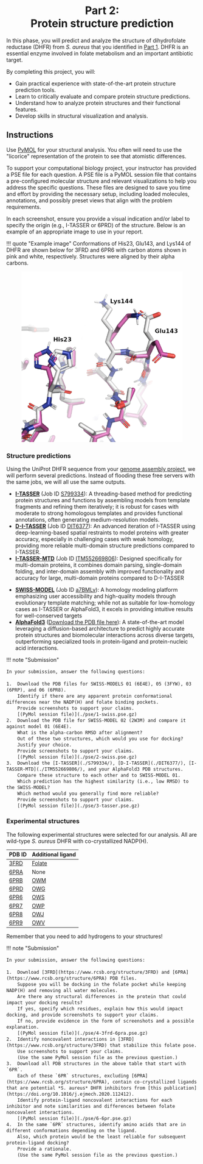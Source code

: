 <h1 align="center">
<b>Part 2:</b><br>
Protein structure prediction
</h1>

In this phase, you will predict and analyze the structure of dihydrofolate reductase (DHFR) from *S. aureus* that you identified in [Part 1](../genome/).
DHFR is an essential enzyme involved in folate metabolism and an important antibiotic target.

By completing this project, you will:

-   Gain practical experience with state-of-the-art protein structure prediction tools.
-   Learn to critically evaluate and compare protein structure predictions.
-   Understand how to analyze protein structures and their functional features.
-   Develop skills in structural visualization and analysis.

## Instructions

Use [PyMOL](https://www.pymol.org/) for your structural analysis.
You often will need to use the "licorice" representation of the protein to see that atomistic differences.

To support your computational biology project, your instructor has provided a PSE file for each question.
A PSE file is a PyMOL session file that contains a pre-configured molecular structure and relevant visualizations to help you address the specific questions.
These files are designed to save you time and effort by providing the necessary setup, including loaded molecules, annotations, and possibly preset views that align with the problem requirements.

In each screenshot, ensure you provide a visual indication and/or label to specify the origin (e.g., I-TASSER or 6PRD) of the structure.
Below is an example of an appropriate image to use in your report.

!!! quote "Example image"
    Conformations of His23, Glu143, and Lys144 of DHFR are shown below for 3FRD and 6PR6 with carbon atoms shown in pink and white, respectively.
    Structures were aligned by their alpha carbons.
    <figure markdown>
    ![](./example-report-image.png)
    </figure>

### Structure predictions

Using the UniProt DHFR sequence from your [genome assembly project](../genome/), we will perform several predictions.
Instead of flooding these free servers with the same jobs, we will all use the same outputs.

-   **[I-TASSER](https://zhanggroup.org/I-TASSER/)** (Job ID [S799334](./S799334/)): A threading-based method for predicting protein structures and functions by assembling models from template fragments and refining them iteratively; it is robust for cases with moderate to strong homologous templates and provides functional annotations, often generating medium-resolution models​.
-   **[D-I-TASSER](https://zhanggroup.org/D-I-TASSER/)** (Job ID [DIT6377](./DIT6377/)): An advanced iteration of I-TASSER using deep-learning-based spatial restraints to model proteins with greater accuracy, especially in challenging cases with weak homology, providing more reliable multi-domain structure predictions compared to I-TASSER​.
-   **[I-TASSER-MTD](https://zhanggroup.org/I-TASSER-MTD/)** (Job ID [ITM552669806](./ITM552669806/)): Designed specifically for multi-domain proteins, it combines domain parsing, single-domain folding, and inter-domain assembly with improved functionality and accuracy for large, multi-domain proteins compared to D-I-TASSER​
<!-- -   **[C-QUARK](https://zhanggroup.org/C-QUARK/)** (Job ID [QB4066](https://seq2fun.dcmb.med.umich.edu/C-QUARK/output/QB4066/)): An *ab initio* modeling tool that integrates coevolution and deep-learning-guided contact predictions to fold non-homologous proteins; it is particularly effective in cases lacking homologous templates, outperforming standard *ab initio* methods like QUARK​. -->
-   **[SWISS-MODEL](https://swissmodel.expasy.org/)** (Job ID [a7BMLv](./a7BMLv/BIOSC_1540__Project/models.html)): A homology modeling platform emphasizing user accessibility and high-quality models through evolutionary template matching; while not as suitable for low-homology cases as I-TASSER or AlphaFold3, it excels in providing intuitive results for well-conserved targets
-   [**AlphaFold3**](https://alphafoldserver.com/) ([Download the PDB file here](./af3/fold_dhfr_model_0.pdb)): A state-of-the-art model leveraging a diffusion-based architecture to predict highly accurate protein structures and biomolecular interactions across diverse targets, outperforming specialized tools in protein-ligand and protein-nucleic acid interactions​.

!!! note "Submission"

    In your submission, answer the following questions:

    1.  Download the PDB files for SWISS-MODELS 01 (6E4E), 05 (3FYW), 03 (6PRP), and 06 (6PR8).
        Identify if there are any apparent protein conformational differences near the NADP(H) and folate binding pockets.
        Provide screenshots to support your claims.
        [(PyMol session file)](./pse/1-swiss.pse.gz)
    2.  Download the PDB file for SWISS-MODEL 02 (2W3M) and compare it against model 01 (6E4E).
        What is the alpha-carbon RMSD after alignment?
        Out of these two structures, which would you use for docking?
        Justify your choice.
        Provide screenshots to support your claims.
        [(PyMol session file)](./pse/2-swiss.pse.gz)
    3.  Download the [I-TASSER](./S799334/), [D-I-TASSER](./DIT6377/), [I-TASSER-MTD](./ITM552669806/), and your AlphaFold3 PDB structures.
        Compare these structure to each other and to SWISS-MODEL 01.
        Which prediction has the highest similarity (i.e., low RMSD) to the SWISS-MODEL?
        Which method would you generally find more reliable?
        Provide screenshots to support your claims.
        [(PyMol session file)](./pse/3-tasser.pse.gz)

### Experimental structures

The following experimental structures were selected for our analysis.
All are wild-type *S. aureus* DHFR with co-crystallized NADP(H).

| PDB ID | Additional ligand |
| ------ | -------------- |
| [3FRD](https://www.rcsb.org/structure/3FRD) | [Folate](https://pubchem.ncbi.nlm.nih.gov/compound/135398658) |
| [6PRA](https://www.rcsb.org/structure/6PRA) | None |
| [6PRB](https://www.rcsb.org/structure/6PRB) | [OWM](https://pubchem.ncbi.nlm.nih.gov/compound/146170546) |
| [6PRD](https://www.rcsb.org/structure/6PRD) | [OWG](https://pubchem.ncbi.nlm.nih.gov/compound/146170547) |
| [6PR6](https://www.rcsb.org/structure/6PR6) | [OWS](https://pubchem.ncbi.nlm.nih.gov/compound/146170541) |
| [6PR7](https://www.rcsb.org/structure/6PR7) | [OWP](https://pubchem.ncbi.nlm.nih.gov/compound/146170542) |
| [6PR8](https://www.rcsb.org/structure/6PR8) | [OWJ](https://pubchem.ncbi.nlm.nih.gov/compound/146672960) |
| [6PR9](https://www.rcsb.org/structure/6PR9) | [OWV](https://pubchem.ncbi.nlm.nih.gov/compound/146672961) |

Remember that you need to add hydrogens to your structures!

!!! note "Submission"

    In your submission, answer the following questions:

    1.  Download [3FRD](https://www.rcsb.org/structure/3FRD) and [6PRA](https://www.rcsb.org/structure/6PRA) PDB files.
        Suppose you will be docking in the folate pocket while keeping NADP(H) and removing all water molecules.
        Are there any structural differences in the protein that could impact your docking results?
        If yes, specify which residues, explain how this would impact docking, and provide screenshots to support your claims.
        If no, provide evidence in the form of screenshots and a possible explanation.
        [(PyMol session file)](./pse/4-3frd-6pra.pse.gz)
    2.  Identify noncovalent interactions in [3FRD](https://www.rcsb.org/structure/3FRD) that stabilize this folate pose.
        Use screenshots to support your claims.
        (Use the same PyMol session file as the previous question.)
    3.  Download all PDB structures in the above table that start with `6PR`.
        Each of these `6PR` structures, excluding [6PRA](https://www.rcsb.org/structure/6PRA), contain co-crystallized ligands that are potential *S. aureus* DHFR inhibitors from [this publication](https://doi.org/10.1016/j.ejmech.2020.112412).
        Identify protein-ligand noncovalent interactions for each inhibitor and note similarities and differences between folate noncovalent interactions.
        [(PyMol session file)](./pse/6-6pr.pse.gz)
    4.  In the same `6PR` structures, identify amino acids that are in different conformations depending on the ligand.
        Also, which protein would be the least reliable for subsequent protein-ligand docking?
        Provide a rationale.
        (Use the same PyMol session file as the previous question.)
